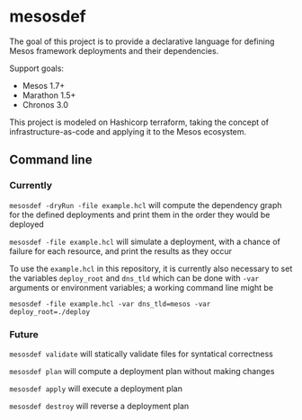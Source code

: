 # mesosdef

The goal of this project is to provide a declarative language for defining
Mesos framework deployments and their dependencies.

Support goals:
- Mesos 1.7+
- Marathon 1.5+
- Chronos 3.0

This project is modeled on Hashicorp terraform, taking the concept of
infrastructure-as-code and applying it to the Mesos ecosystem.

## Command line

### Currently

`mesosdef -dryRun -file example.hcl` will compute the dependency graph for the
defined deployments and print them in the order they would be deployed

`mesosdef -file example.hcl` will simulate a deployment, with a chance of
failure for each resource, and print the results as they occur

To use the `example.hcl` in this repository, it is currently also necessary to
set the variables `deploy_root` and `dns_tld` which can be done with `-var`
arguments or environment variables; a working command line might be

```
mesosdef -file example.hcl -var dns_tld=mesos -var deploy_root=./deploy
```

### Future

`mesosdef validate` will statically validate files for syntatical correctness

`mesosdef plan` will compute a deployment plan without making changes

`mesosdef apply` will execute a deployment plan

`mesosdef destroy` will reverse a deployment plan
